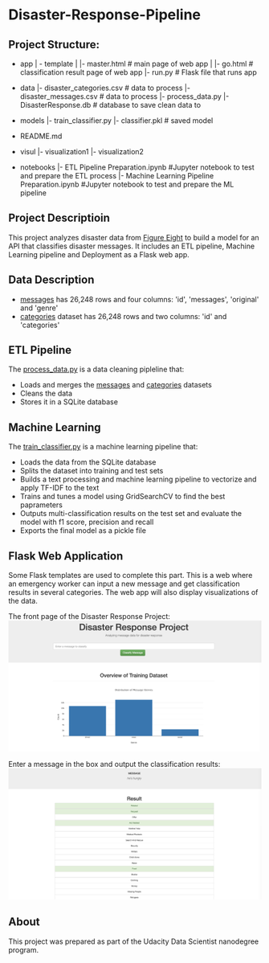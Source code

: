 # Disaster-Response-Pipeline

## Project Structure:

- app
| - template
| |- master.html  # main page of web app
| |- go.html  # classification result page of web app
|- run.py  # Flask file that runs app

- data
|- disaster_categories.csv  # data to process 
|- disaster_messages.csv  # data to process
|- process_data.py
|- DisasterResponse.db   # database to save clean data to

- models
|- train_classifier.py
|- classifier.pkl  # saved model 

- README.md

- visul
|- visualization1
|- visualization2

- notebooks
|- ETL Pipeline Preparation.ipynb #Jupyter notebook to test and prepare the ETL process
|- Machine Learning Pipeline Preparation.ipynb #Jupyter notebook to test and prepare the ML pipeline

## Project Descriptioin
This project analyzes disaster data from [Figure Eight](https://www.figure-eight.com/) to build a model for an API that classifies disaster messages. It includes an ETL pipeline, Machine Learning pipeline and Deployment as a Flask web app. 

## Data Description
- [messages](https://github.com/lisu1222/Disaster-Response-Pipeline/blob/master/data/disaster_messages.csv) has 26,248 rows and four columns: 'id', 'messages', 'original' and 'genre'
- [categories](https://github.com/lisu1222/Disaster-Response-Pipeline/blob/master/data/disaster_categories.csv) dataset has 26,248 rows and two columns: 'id' and 'categories'

## ETL Pipeline
The [process_data.py](https://github.com/lisu1222/Disaster-Response-Pipeline/blob/master/data/process_data.py) is a data cleaning pipleline that:
 - Loads and merges the [messages](https://github.com/lisu1222/Disaster-Response-Pipeline/blob/master/data/disaster_messages.csv) and [categories](https://github.com/lisu1222/Disaster-Response-Pipeline/blob/master/data/disaster_categories.csv) datasets
 - Cleans the data
 - Stores it in a SQLite database 

## Machine Learning
The [train_classifier.py](https://github.com/lisu1222/Disaster-Response-Pipeline/blob/master/models/train_classifier.py) is a machine learning pipeline that:
 - Loads the data from the SQLite database
 - Splits the dataset into training and test sets
 - Builds a text processing and machine learning pipeline to vectorize and apply TF-IDF to the text
 - Trains and tunes a model using GridSearchCV to find the best paprameters
 - Outputs multi-classification results on the test set and evaluate the model with f1 score, precision and recall
 - Exports the final model as a pickle file

## Flask Web Application

Some Flask templates are used to complete this part. This is a web where an emergency worker can input a new message and get classification results in several categories. The web app will also display visualizations of the data.

The front page of the Disaster Response Project: 
![alt text](https://github.com/lisu1222/Disaster-Response-Pipeline/blob/master/visul/visualization1.png)

Enter a message in the box and output the classification results:
![alt text](https://github.com/lisu1222/Disaster-Response-Pipeline/blob/master/visul/visualization2.png)


## About
This project was prepared as part of the Udacity Data Scientist nanodegree program.
